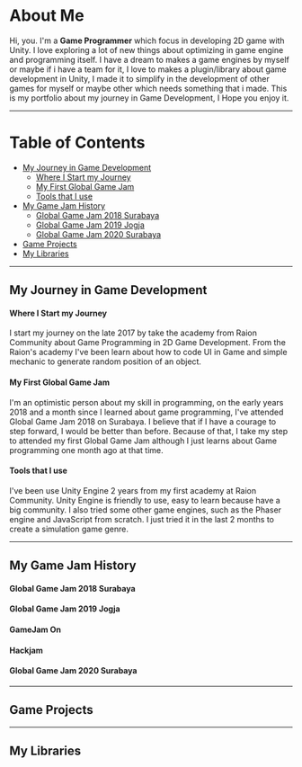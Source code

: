 # About Me

Hi, you. I'm a **Game Programmer** which focus in developing 2D game with Unity. I love exploring a lot of new things about optimizing in game engine and programming itself. 
I have a dream to makes a game engines by myself or maybe if i have a team for it, I love to makes a plugin/library about game development in Unity, I made it to simplify in the development of other games for myself or maybe other which needs something that i made.
This is my portfolio about my journey in Game Development, I Hope you enjoy it.

***
# Table of Contents
* [My Journey in Game Development](#My-Journey-in-Game-Development)
    * [Where I Start my Journey](#Where-I-Start-my-Journey)
    * [My First Global Game Jam](#My-First-Global-Game-Jam)
    * [Tools that I use](#Tools-that-I-use)
* [My Game Jam History](#My-Global-Game-Jam-History)
    * [Global Game Jam 2018 Surabaya](#Global-Game-Jam-2018-Surabaya)
    * [Global Game Jam 2019 Jogja](#Global-Game-Jam-2019-Jogja)
    * [Global Game Jam 2020 Surabaya](#Global-Game-Jam-2020-Surabaya)
* [Game Projects](#Game-Projects)
* [My Libraries](#My-Libraries)

***

## My Journey in Game Development
#### Where I Start my Journey
I start my journey on the late 2017 by take the academy from Raion Community about Game Programming in 2D Game Development.
From the Raion's academy I've been learn about how to code UI in Game and simple mechanic to generate random position
of an object.

#### My First Global Game Jam
I'm an optimistic person about my skill in programming, on the early years 2018 and a month since I learned about game programming, I've attended Global Game Jam 2018 on Surabaya.
I believe that if I have a courage to step forward, I would be better than before. Because of that, I take my step to attended my first
Global Game Jam although I just learns about Game programming one month ago at that time.

#### Tools that I use
I've been use Unity Engine 2 years from my first academy at Raion Community. Unity Engine is friendly to use, easy to learn because have a big community.
I also tried some other game engines, such as the Phaser engine and JavaScript from scratch. I just tried it in the last 2 months to create a simulation game genre. 

***

## My Game Jam History

#### Global Game Jam 2018 Surabaya
#### Global Game Jam 2019 Jogja
#### GameJam On
#### Hackjam
#### Global Game Jam 2020 Surabaya

***

## Game Projects

***

## My Libraries